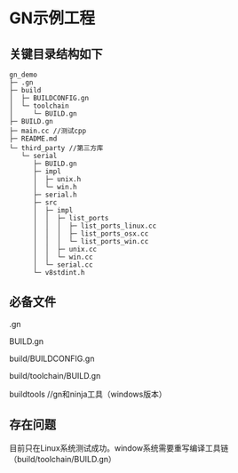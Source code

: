 # GN示例工程

## 关键目录结构如下

```
gn_demo
├─ .gn
├─ build
│  ├─ BUILDCONFIG.gn
│  └─ toolchain
│     └─ BUILD.gn
├─ BUILD.gn
├─ main.cc //测试cpp
├─ README.md
└─ third_party //第三方库
   └─ serial
      ├─ BUILD.gn
      ├─ impl
      │  ├─ unix.h
      │  └─ win.h
      ├─ serial.h
      ├─ src
      │  ├─ impl
      │  │  ├─ list_ports
      │  │  │  ├─ list_ports_linux.cc
      │  │  │  ├─ list_ports_osx.cc
      │  │  │  └─ list_ports_win.cc
      │  │  ├─ unix.cc
      │  │  └─ win.cc
      │  └─ serial.cc
      └─ v8stdint.h

```

## 必备文件
.gn

BUILD.gn

build/BUILDCONFIG.gn

build/toolchain/BUILD.gn

buildtools //gn和ninja工具（windows版本）

## 存在问题
目前只在Linux系统测试成功。window系统需要重写编译工具链（build/toolchain/BUILD.gn）
